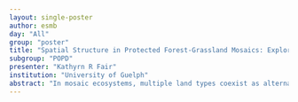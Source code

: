```yaml
---
layout: single-poster
author: esmb
day: "All"
group: "poster"
title: "Spatial Structure in Protected Forest-Grassland Mosaics: Exploring Futures Under Climate Change"
subgroup: "POPD"
presenter: "Kathyrn R Fair"
institution: "University of Guelph"
abstract: "In mosaic ecosystems, multiple land types coexist as alternative stable states exhibiting distinct spatial patterns. Forest-grassland mosaics are ecologically valuable, due to their high species richness. However, anthropogenic disturbances threaten these ecosystems. Designating protected areas is one approach to preserving natural mosaics. Such work must account for climate change, yet there are few spatially-explicit models of mosaics under climate change that can predict its effects. We construct a spatially-explicit simulation model for a natural forest-grassland mosaic, parameterized for Southern Brazil. Using this model, we investigate how the spatial structure of these systems is altered under climate change and other disturbance regimes. By including local spatial interactions and fire-mediated forest recruitment, our model reproduces important spatial features of protected real-world mosaics, including the number of forest patches and overall forest cover. Multiple concurrent changes in environmental conditions have greater impacts on tree cover and spatial structure in simulated mosaics than single changes. This sensitivity reflects the narrow range of conditions under which simulated mosaics persist and emphasizes their vulnerability. Our model predicts that, in protected mosaics, climate change impacts on the fire-mediated threshold to recruitment will likely result in substantial increases in forest cover under Representative Concentration Pathway (RCP) 8.5, with potential for mosaic loss over a broad range of initial forest cover levels. Forest cover trajectories are similar until 2150, when cover increases under RCP 8.5 outpace those under RCP 2.6. Mosaics that persist under RCP 8.5 may experience structural alterations at the patch and landscape level. Our simple model predicts several realistic aspects of spatial structure as well as plausible responses to likely regional climate shifts. Hence, further model development could provide a useful tool when building strategies for protecting these ecosystems, by informing site selection for conservation areas that will be favourable to forest-grassland mosaic under future climates."
---
```


